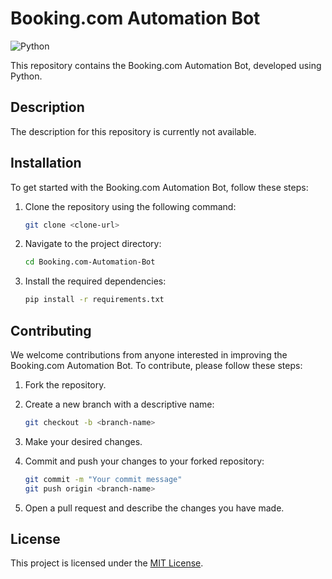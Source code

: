 # Booking.com Automation Bot

![Python](https://img.shields.io/badge/Language-Python-blue)

This repository contains the Booking.com Automation Bot, developed using Python.

## Description

The description for this repository is currently not available.

## Installation

To get started with the Booking.com Automation Bot, follow these steps:

1. Clone the repository using the following command:

   ```bash
   git clone <clone-url>
   ```

2. Navigate to the project directory:

   ```bash
   cd Booking.com-Automation-Bot
   ```

3. Install the required dependencies:

   ```bash
   pip install -r requirements.txt
   ```

## Contributing

We welcome contributions from anyone interested in improving the Booking.com Automation Bot. To contribute, please follow these steps:

1. Fork the repository.

2. Create a new branch with a descriptive name:

   ```bash
   git checkout -b <branch-name>
   ```

3. Make your desired changes.

4. Commit and push your changes to your forked repository:

   ```bash
   git commit -m "Your commit message"
   git push origin <branch-name>
   ```

5. Open a pull request and describe the changes you have made.

## License

This project is licensed under the [MIT License](https://opensource.org/licenses/MIT).
